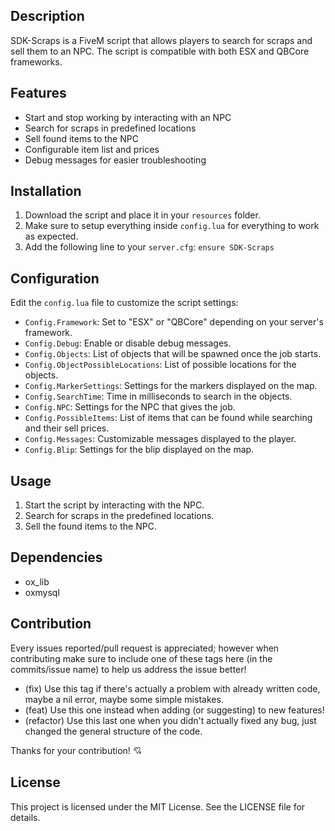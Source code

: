 ## Description
SDK-Scraps is a FiveM script that allows players to search for scraps and sell them to an NPC. The script is compatible with both ESX and QBCore frameworks.

## Features
* Start and stop working by interacting with an NPC
* Search for scraps in predefined locations
* Sell found items to the NPC
* Configurable item list and prices
* Debug messages for easier troubleshooting

## Installation
1. Download the script and place it in your `resources` folder.
2. Make sure to setup everything inside `config.lua` for everything to work as expected.
3. Add the following line to your `server.cfg`: `ensure SDK-Scraps`

## Configuration
Edit the `config.lua` file to customize the script settings:
* `Config.Framework`: Set to "ESX" or "QBCore" depending on your server's framework.
* `Config.Debug`: Enable or disable debug messages.
* `Config.Objects`: List of objects that will be spawned once the job starts.
* `Config.ObjectPossibleLocations`: List of possible locations for the objects.
* `Config.MarkerSettings`: Settings for the markers displayed on the map.
* `Config.SearchTime`: Time in milliseconds to search in the objects.
* `Config.NPC`: Settings for the NPC that gives the job.
* `Config.PossibleItems`: List of items that can be found while searching and their sell prices.
* `Config.Messages`: Customizable messages displayed to the player.
* `Config.Blip`: Settings for the blip displayed on the map.

## Usage
1. Start the script by interacting with the NPC.
2. Search for scraps in the predefined locations.
3. Sell the found items to the NPC.

## Dependencies
* ox_lib
* oxmysql

## Contribution
Every issues reported/pull request is appreciated; however when contributing make sure to include one of these tags here (in the commits/issue name) to help us address the issue better!
- (fix) Use this tag if there's actually a problem with already written code, maybe a nil error, maybe some simple mistakes.
- (feat) Use this one instead when adding (or suggesting) to new features!
- (refactor) Use this last one when you didn't actually fixed any bug, just changed the general structure of the code.

Thanks for your contribution! 💘

## License
This project is licensed under the MIT License. See the LICENSE file for details.